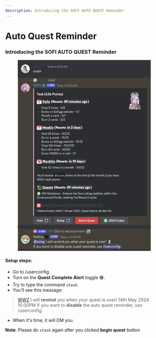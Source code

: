 ```yaml
---
description: Introducing the SOFI AUTO QUEST Reminder
---
```


# Auto Quest Reminder

### Introducing the **SOFI AUTO QUEST Reminder**

<figure><img src="../.gitbook/assets/image (2).png" alt=""><figcaption></figcaption></figure>

#### **Setup steps:**

* Go to /userconfig.
* Turn on the **Quest Complete Alert** toggle 🟢.
* Try to type the command `stask`.
* You'll see this message:

> [WWZ](https://app.gitbook.com/u/iChFN93i7Nhat05GAufdksd4UGo1 "mention") I will **remind** you when your quest is over! 14th May 2024 10.00PM If you want to **disable** the auto quest reminder, use /userconfig.

* When it's time, it will DM you.

**Note**: Please do `stask` again after you clicked **begin quest** button
